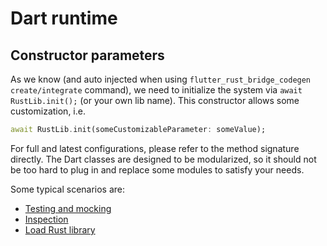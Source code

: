 # Dart runtime

## Constructor parameters

As we know (and auto injected when using `flutter_rust_bridge_codegen create/integrate` command),
we need to initialize the system via `await RustLib.init();` (or your own lib name).
This constructor allows some customization, i.e.

```dart
await RustLib.init(someCustomizableParameter: someValue);
```

For full and latest configurations, please refer to the method signature directly.
The Dart classes are designed to be modularized, so it should not be too hard to plug in and replace some modules
to satisfy your needs.

Some typical scenarios are:

* [Testing and mocking](../../how-to/test)
* [Inspection](../../how-to/inspect)
* [Load Rust library](../../how-to/load-library)
